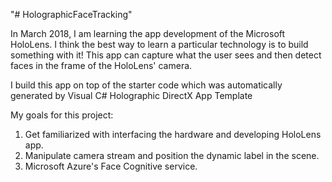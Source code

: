 "# HolographicFaceTracking"

In March 2018, I am learning the app development of the Microsoft HoloLens. I think the best way to learn a particular technology is to build something with it!
This app can capture what the user sees and then detect faces in the frame of the HoloLens' camera.

I build this app on top of the starter code which was automatically generated by Visual C# Holographic DirectX App Template

My goals for this project:
1. Get familiarized with interfacing the hardware and developing HoloLens app.
2. Manipulate camera stream and position the dynamic label in the scene.
3. Microsoft Azure's Face Cognitive service.
